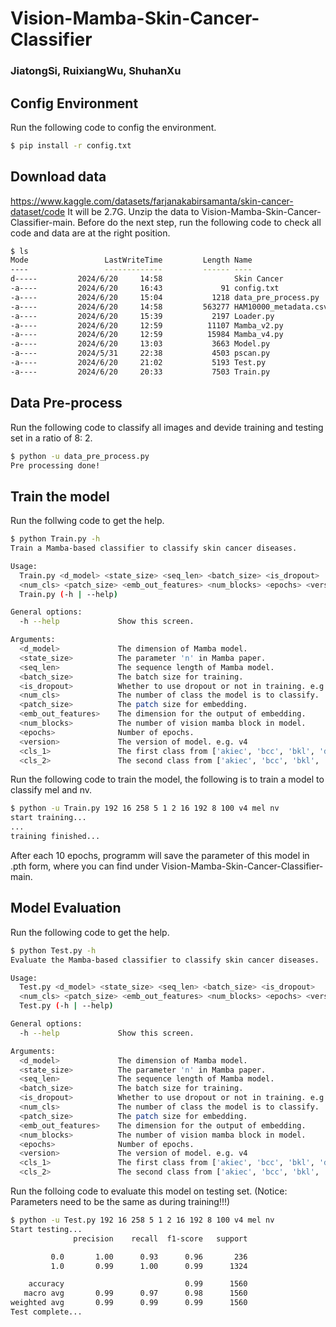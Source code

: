 # Vision-Mamba-Skin-Cancer-Classifier
### JiatongSi, RuixiangWu, ShuhanXu
## Config Environment
Run the following code to config the environment.
```bash
$ pip install -r config.txt
```
## Download data
https://www.kaggle.com/datasets/farjanakabirsamanta/skin-cancer-dataset/code
It will be 2.7G.
Unzip the data to Vision-Mamba-Skin-Cancer-Classifier-main.
Before do the next step, run the following code to check all code and data are at the right position.
```bash
$ ls
Mode                 LastWriteTime         Length Name
----                 -------------         ------ ----
d-----         2024/6/20     14:58                Skin Cancer
-a----         2024/6/20     16:43             91 config.txt
-a----         2024/6/20     15:04           1218 data_pre_process.py
-a----         2024/6/20     14:58         563277 HAM10000_metadata.csv
-a----         2024/6/20     15:39           2197 Loader.py
-a----         2024/6/20     12:59          11107 Mamba_v2.py
-a----         2024/6/20     12:59          15984 Mamba_v4.py
-a----         2024/6/20     13:03           3663 Model.py
-a----         2024/5/31     22:38           4503 pscan.py
-a----         2024/6/20     21:02           5193 Test.py
-a----         2024/6/20     20:33           7503 Train.py

```
## Data Pre-process
Run the following code to classify all images and devide training and testing set in a ratio of 8: 2.
```bash
$ python -u data_pre_process.py
Pre processing done!

```
## Train the model
Run the follwing code to get the help.
```bash
$ python Train.py -h
Train a Mamba-based classifier to classify skin cancer diseases.

Usage:
  Train.py <d_model> <state_size> <seq_len> <batch_size> <is_dropout>
  <num_cls> <patch_size> <emb_out_features> <num_blocks> <epochs> <version> <cls_1> <cls_2>
  Train.py (-h | --help)

General options:
  -h --help             Show this screen.

Arguments:
  <d_model>             The dimension of Mamba model.
  <state_size>          The parameter 'n' in Mamba paper.
  <seq_len>             The sequence length of Mamba model.
  <batch_size>          The batch size for training.
  <is_dropout>          Whether to use dropout or not in training. e.g. 0: False, 1: True.
  <num_cls>             The number of class the model is to classify.
  <patch_size>          The patch size for embedding.
  <emb_out_features>    The dimension for the output of embedding.
  <num_blocks>          The number of vision mamba block in model.
  <epochs>              Number of epochs.
  <version>             The version of model. e.g. v4
  <cls_1>               The first class from ['akiec', 'bcc', 'bkl', 'df', 'mel', 'nv', 'vasc'].
  <cls_2>               The second class from ['akiec', 'bcc', 'bkl', 'df', 'mel', 'nv', 'vasc'].

```
Run the following code to train the model, the following is to train a model to classify mel and nv.
```bash
$ python -u Train.py 192 16 258 5 1 2 16 192 8 100 v4 mel nv
start training...
...
training finished...

```
After each 10 epochs, programm will save the parameter of this model in .pth form, where you can find under Vision-Mamba-Skin-Cancer-Classifier-main. 
## Model Evaluation
Run the following code to get the help.
```bash
$ python Test.py -h
Evaluate the Mamba-based classifier to classify skin cancer diseases.

Usage:
  Test.py <d_model> <state_size> <seq_len> <batch_size> <is_dropout>
  <num_cls> <patch_size> <emb_out_features> <num_blocks> <epochs> <version> <cls_1> <cls_2>
  Test.py (-h | --help)

General options:
  -h --help             Show this screen.

Arguments:
  <d_model>             The dimension of Mamba model.
  <state_size>          The parameter 'n' in Mamba paper.
  <seq_len>             The sequence length of Mamba model.
  <batch_size>          The batch size for training.
  <is_dropout>          Whether to use dropout or not in training. e.g. 0: False, 1: True.
  <num_cls>             The number of class the model is to classify.
  <patch_size>          The patch size for embedding.
  <emb_out_features>    The dimension for the output of embedding.
  <num_blocks>          The number of vision mamba block in model.
  <epochs>              Number of epochs.
  <version>             The version of model. e.g. v4
  <cls_1>               The first class from ['akiec', 'bcc', 'bkl', 'df', 'mel', 'nv', 'vasc'].
  <cls_2>               The second class from ['akiec', 'bcc', 'bkl', 'df', 'mel', 'nv', 'vasc'].

```
Run the folloing code to evaluate this model on testing set. (Notice: Parameters need to be the same as during training!!!)
```bash
$ python -u Test.py 192 16 258 5 1 2 16 192 8 100 v4 mel nv
Start testing...
              precision    recall  f1-score   support

         0.0       1.00      0.93      0.96       236
         1.0       0.99      1.00      0.99      1324

    accuracy                           0.99      1560
   macro avg       0.99      0.97      0.98      1560
weighted avg       0.99      0.99      0.99      1560
Test complete...

```

